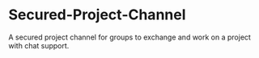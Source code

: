 # Secured-Project-Channel
A secured project channel for groups to exchange and work on a project with chat support.
